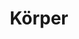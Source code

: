 ---
title: 'Körper'
icon: icon.png
link: '/de/techs/shapes/function:shape_3D'
sitemap:
    ignore: true

content:
    items: 
        - '@taxonomy.function': 'shape_3D'
    filter:
        published: true
        type: 'tech' 
---